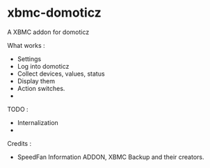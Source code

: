 xbmc-domoticz
=============

A XBMC addon for domoticz

What works : 
* Settings
* Log into domoticz
* Collect devices, values, status
* Display them
* Action switches.
* 

TODO : 
* Internalization
* 

Credits :
* SpeedFan Information ADDON, XBMC Backup and their creators.

